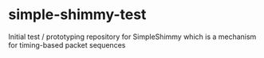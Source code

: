 # simple-shimmy-test
Initial test / prototyping repository for SimpleShimmy which is a mechanism for timing-based packet sequences
